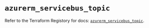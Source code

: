 # `azurerm_servicebus_topic`

Refer to the Terraform Registory for docs: [`azurerm_servicebus_topic`](https://www.terraform.io/docs/providers/azurerm/r/servicebus_topic).
